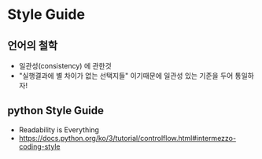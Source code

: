 # Style Guide

## 언어의 철학

- 일관성(consistency) 에 관한것
- "실행결과에 별 차이가 없는 선택지들" 이기때문에 일관성 있는 기준을 두어 통일하자!



## python Style Guide

- Readability is Everything
- https://docs.python.org/ko/3/tutorial/controlflow.html#intermezzo-coding-style

